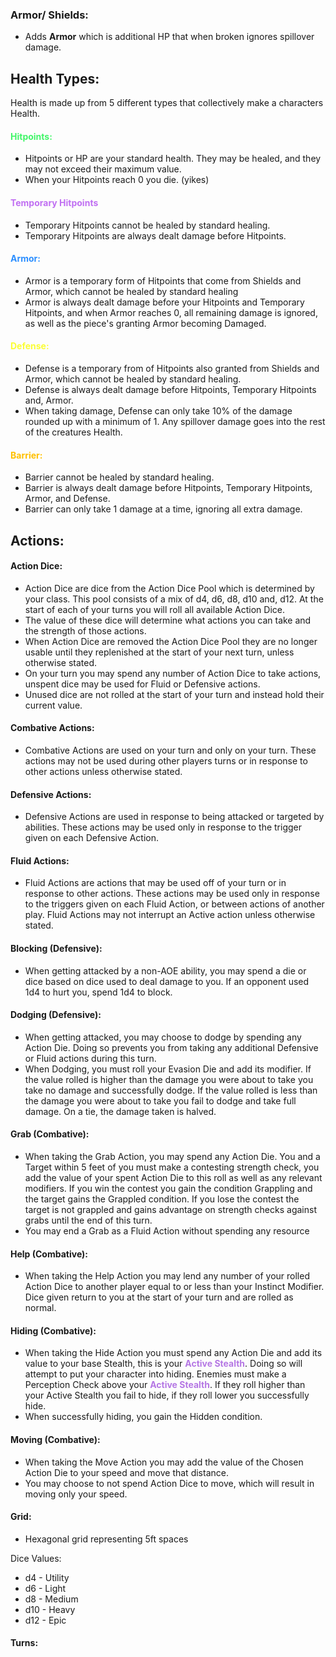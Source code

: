### Armor/ Shields:
- Adds **Armor** which is additional HP that when broken ignores spillover damage.

## Health Types:
Health is made up from 5 different types that collectively make a characters Health.

#### <font style="color:#42f569">Hitpoints:</font>
- Hitpoints or HP are your standard health. They may be healed, and they may not exceed their maximum value. 
- When your Hitpoints reach 0 you die. (yikes)
#### <font style="color:#c06ff2">Temporary Hitpoints</font>
- Temporary Hitpoints cannot be healed by standard healing.
- Temporary Hitpoints are always dealt damage before Hitpoints.
#### <font style="color:#2b8eff">Armor:</font>
- Armor is a temporary form of Hitpoints that come from Shields and Armor, which cannot be healed by standard healing 
- Armor is always dealt damage before your Hitpoints and Temporary Hitpoints, and when Armor reaches 0, all remaining damage is ignored, as well as the piece's granting Armor becoming Damaged.
#### <span style="color:rgb(251, 254, 52)">Defense:</span>
- Defense is a temporary from of Hitpoints also granted from Shields and Armor, which cannot be healed by standard healing.
- Defense is always dealt damage before Hitpoints, Temporary Hitpoints and, Armor.
- When taking damage, Defense can only take 10% of the damage rounded up with a minimum of 1. Any spillover damage goes into the rest of the creatures Health.
#### <span style="color:rgb(255, 192, 0)">Barrier:</span>
- Barrier cannot be healed by standard healing.
- Barrier is always dealt damage before Hitpoints, Temporary Hitpoints, Armor, and Defense.
- Barrier can only take 1 damage at a time, ignoring all extra damage.

## Actions:

#### Action Dice:
- Action Dice are dice from the Action Dice Pool which is determined by your class. This pool consists of a mix of d4, d6, d8, d10 and, d12. At the start of each of your turns you will roll all available Action Dice.
- The value of these dice will determine what actions you can take and the strength of those actions. 
- When Action Dice are removed the Action Dice Pool they are no longer usable until they replenished at the start of your next turn, unless otherwise stated.
- On your turn you may spend any number of Action Dice to take actions, unspent dice may be used for Fluid or Defensive actions. 
- Unused dice are not rolled at the start of your turn and instead hold their current value. 
#### Combative Actions:
- Combative Actions are used on your turn and only on your turn. These actions may not be used during other players turns or in response to other actions unless otherwise stated.
#### Defensive Actions:
- Defensive Actions are used in response to being attacked or targeted by abilities. These actions may be used only in response to the trigger given on each Defensive Action.
#### Fluid Actions:
- Fluid Actions are actions that may be used off of your turn or in response to other actions. These actions may be used only in response to the triggers given on each Fluid Action, or between actions of another play. Fluid Actions may not interrupt an Active action unless otherwise stated.
#### Blocking (Defensive):
- When getting attacked by a non-AOE ability, you may spend a die or dice based on dice used to deal damage to you. If an opponent used 1d4 to hurt you, spend 1d4 to block. 
#### Dodging (Defensive):
- When getting attacked, you may choose to dodge by spending any Action Die. Doing so prevents you from taking any additional Defensive or Fluid actions during this turn.
- When Dodging, you must roll your Evasion Die and add its modifier. If the value rolled is higher than the damage you were about to take you take no damage and successfully dodge. If the value rolled is less than the damage you were about to take you fail to dodge and take full damage. On a tie, the damage taken is halved.
#### Grab (Combative):
- When taking the Grab Action, you may spend any Action Die. You and a Target within 5 feet of you must make a contesting strength check, you add the value of your spent Action Die to this roll as well as any relevant modifiers. If you win the contest you gain the condition Grappling and the target gains the Grappled condition. If you lose the contest the target is not grappled and gains advantage on strength checks against grabs until the end of this turn.
- You may end a Grab as a Fluid Action without spending any resource
#### Help (Combative):
- When taking the Help Action you may lend any number of your rolled Action Dice to another player equal to or less than your Instinct Modifier. Dice given return to you at the start of your turn and are rolled as normal. 
#### Hiding (Combative):
- When taking the Hide Action you must spend any Action Die and add its value to your base Stealth, this is your <span style="font-weight:bold; color:rgb(181, 119, 228)">Active Stealth</span>. Doing so will attempt to put your character into hiding. Enemies must make a Perception Check above your <span style="font-weight:bold; color:rgb(181, 119, 228)"><span style="color:rgb(181, 119, 228)">Active Stealth</span></span>. If they roll higher than your Active Stealth you fail to hide, if they roll lower you successfully hide.
- When successfully hiding, you gain the Hidden condition.
#### Moving (Combative):
- When taking the Move Action you may add the value of the Chosen Action Die to your speed and move that distance. 
- You may choose to not spend Action Dice to move, which will result in moving only your speed.
#### Grid:
- Hexagonal grid representing 5ft spaces 

Dice Values:
- d4 - Utility 
- d6 - Light
- d8 - Medium 
- d10 -  Heavy
- d12 - Epic

#### Turns:
